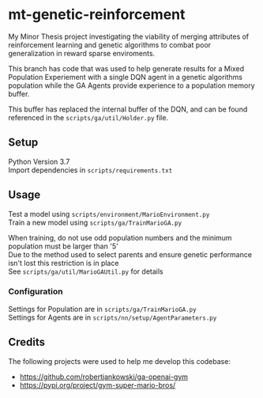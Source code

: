 # mt-genetic-reinforcement
My Minor Thesis project investigating the viability of merging attributes of reinforcement learning and genetic algorithms to combat poor generalization in reward sparse enviroments.

This branch has code that was used to help generate results for a Mixed Population Experiement with a single DQN agent in a genetic algorithms population while the GA Agents provide experience to a population memory buffer.

This buffer has replaced the internal buffer of the DQN, and can be found referenced in the  ```scripts/ga/util/Holder.py``` file.

## Setup
Python Version 3.7 <br>
Import dependencies in ```scripts/requirements.txt```

## Usage
Test a model using ```scripts/environment/MarioEnvironment.py```<br>
Train a new model using ```scripts/ga/TrainMarioGA.py```

When training, do not use odd population numbers and the minimum population must be larger than '5'<br>
Due to the method used to select parents and ensure genetic performance isn't lost this restriction is in place<br>
See ```scripts/ga/util/MarioGAUtil.py``` for details


### Configuration
Settings for Population are in ```scripts/ga/TrainMarioGA.py```<br>
Settings for Agents are in ```scripts/nn/setup/AgentParameters.py```

## Credits
The following projects were used to help me develop this codebase:

* https://github.com/robertjankowski/ga-openai-gym 
* https://pypi.org/project/gym-super-mario-bros/

